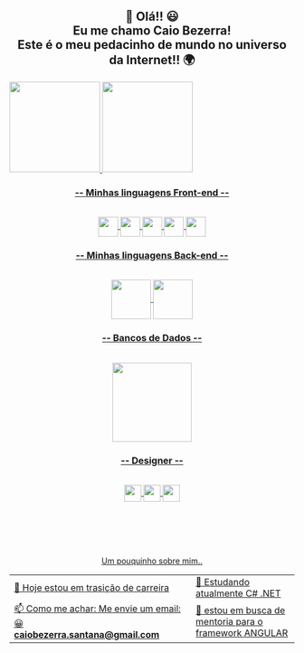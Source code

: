 <h2 align="center"> 🖖 Olá!! 😃 <br> Eu me chamo Caio Bezerra! <br> 
 Este é o meu pedacinho de mundo no universo da Internet!! 🌍 </h2>

 <div>
  <a href="https://github.com/SantanaCaio">
    <img height="160em" src="https://github-readme-stats.vercel.app/api?username=SantanaCaio&show_icons=true&theme=dark&include_all_commits=true&count_private=true"/>
    <img height="160em" src="https://github-readme-stats.vercel.app/api/top-langs/?username=SantanaCaio&layout=compact&langs_count=7&theme=dark"/>
</div>
 
 <h3 align="center">-- Minhas linguagens Front-end -- </h3> 
  <div style="display: inline_block" align="center"><br>
   <img align="center" alt="" height="35" src="https://img.shields.io/badge/Angular-DD0031?style=for-the-badge&logo=angular&logoColor=white">
   <img align="center" alt="" height="35" src="https://img.shields.io/badge/TypeScript-007ACC?style=for-the-badge&logo=typescript&logoColor=white">
   <img align="center" alt="" height="35" src="https://img.shields.io/badge/JavaScript-F7DF1E?style=for-the-badge&logo=javascript&logoColor=black">
   <img align="center" alt="" height="35" src="https://img.shields.io/badge/CSS3-1572B6?style=for-the-badge&logo=css3&logoColor=white">
   <img align="center" alt="" height="35" src="https://img.shields.io/badge/HTML5-E34F26?style=for-the-badge&logo=html5&logoColor=white">
  </div>
 
 <h3 align="center">-- Minhas linguagens Back-end -- </h3> 
   <div style="display: inline_block" align="center"><br>
   <img align="center" alt="" height="70" src="https://img.shields.io/badge/C%23-239120?style=for-the-badge&logo=c-sharp&logoColor=white"> 
   <img align="center" alt="" height="70" src="https://img.shields.io/badge/.NET-5C2D91?style=for-the-badge&logo=.net&logoColor=white"> 
 </div> 
 
 <h3 align="center">-- Bancos de Dados -- </h3> 
   <div style="display: inline_block" align="center"><br>
   <img align="center" alt="" height="140" src="https://img.shields.io/badge/MySQL-00000F?style=for-the-badge&logo=mysql&logoColor=white"> 
 </div>
  
 <h3 align="center">-- Designer -- </h3> 
   <div style="display: inline_block" align="center"><br>
       <img align="center" alt="" height="30" src="https://aleen42.github.io/badges/src/photoshop.svg"> 
       <img align="center" alt="" height="30" src="https://aleen42.github.io/badges/src/after_effects.svg"> 
       <img align="center" alt="" height="30" src="https://aleen42.github.io/badges/src/premiere.svg"> 
   </div>
 
 
 <br><br><br><br>
 
 
 
 
 
 
 
 
<table>
 <div align="center">
  <span> Um pouquinho sobre mim.. </span>
 </div>
  <tr >
    <td width="500px">🔭 Hoje estou em trasição de carreira </td>
    <td width="500px">🌱 Estudando atualmente C# .NET</td>
  </tr>
  <tr>
    <td >📫 Como me achar: Me envie um email: 😀 <br>
    <strong>caiobezerra.santana@gmail.com<strong> </td>
    <td>🤔 estou em busca de mentoria para o framework ANGULAR </td>
  </tr>
</table>

  
  
  
 
  
